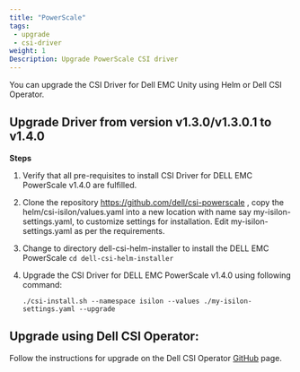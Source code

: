 ```yaml
---
title: "PowerScale"
tags: 
 - upgrade
 - csi-driver
weight: 1
Description: Upgrade PowerScale CSI driver
---
```

You can upgrade the CSI Driver for Dell EMC Unity using Helm or Dell CSI Operator.

## Upgrade Driver from version v1.3.0/v1.3.0.1 to v1.4.0
**Steps**
1. Verify that all pre-requisites to install CSI Driver for DELL EMC PowerScale v1.4.0 are fulfilled.
2. Clone the repository https://github.com/dell/csi-powerscale , copy the helm/csi-isilon/values.yaml into a new location with name say my-isilon-settings.yaml, to customize settings for installation. Edit my-isilon-settings.yaml as per the requirements.
3. Change to directory dell-csi-helm-installer to install the DELL EMC PowerScale `cd dell-csi-helm-installer`
4. Upgrade the CSI Driver for DELL EMC PowerScale v1.4.0 using following command:

   `./csi-install.sh --namespace isilon --values ./my-isilon-settings.yaml --upgrade`

## Upgrade using Dell CSI Operator:

Follow the instructions for upgrade on the Dell CSI Operator [GitHub](https://github.com/dell/dell-csi-operator) page.
